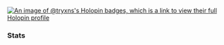 
[![An image of @tryxns's Holopin badges, which is a link to view their full Holopin profile](https://holopin.me/tryxns)](https://holopin.io/@tryxns)

### Stats

<picture>
  <source
    srcset="https://github-readme-stats.vercel.app/api/top-langs/?username=Tryxns&theme=dark"
    media="(prefers-color-scheme: dark)" />
  <source
    srcset="https://github-readme-stats.vercel.app/api/top-langs/?username=Tryxns&theme=transparent"
    media="(prefers-color-scheme: light), (prefers-color-scheme: no-preference)" />
</picture> 

<!--
**Tryxns/Tryxns** is a ✨ _special_ ✨ repository because its `README.md` (this file) appears on your GitHub profile.

Here are some ideas to get you started:

- 🔭 I’m currently working on ...
- 🌱 I’m currently learning ...
- 👯 I’m looking to collaborate on ...
- 🤔 I’m looking for help with ...
- 💬 Ask me about ...
- 📫 How to reach me: ...
- 😄 Pronouns: ...
- ⚡ Fun fact: ...
-->

